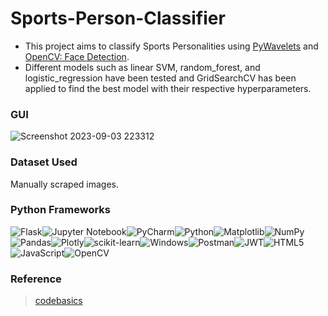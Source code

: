 # Sports-Person-Classifier
- This project aims to classify Sports Personalities using [PyWavelets](https://pywavelets.readthedocs.io/en/latest/index.html) and [OpenCV: Face Detection](https://opencv24-python-tutorials.readthedocs.io/en/latest/py_tutorials/py_objdetect/py_face_detection/py_face_detection.html).
- Different models such as linear SVM, random_forest, and logistic_regression have been tested and GridSearchCV has been applied to find the best model with their respective hyperparameters.
### GUI
![Screenshot 2023-09-03 223312](https://github.com/AbdulRahmaan03/Sports-Person-Classifier/assets/100038013/5c36cab9-0326-4be8-9349-daaf06637efd)

### Dataset Used
Manually scraped images.
### Python Frameworks
![Flask](https://img.shields.io/badge/flask-%23000.svg?style=for-the-badge&logo=flask&logoColor=white)![Jupyter Notebook](https://img.shields.io/badge/jupyter-%23FA0F00.svg?style=for-the-badge&logo=jupyter&logoColor=white)![PyCharm](https://img.shields.io/badge/pycharm-143?style=for-the-badge&logo=pycharm&logoColor=black&color=black&labelColor=green)![Python](https://img.shields.io/badge/python-3670A0?style=for-the-badge&logo=python&logoColor=ffdd54)![Matplotlib](https://img.shields.io/badge/Matplotlib-%23ffffff.svg?style=for-the-badge&logo=Matplotlib&logoColor=black)![NumPy](https://img.shields.io/badge/numpy-%23013243.svg?style=for-the-badge&logo=numpy&logoColor=white)![Pandas](https://img.shields.io/badge/pandas-%23150458.svg?style=for-the-badge&logo=pandas&logoColor=white)![Plotly](https://img.shields.io/badge/Plotly-%233F4F75.svg?style=for-the-badge&logo=plotly&logoColor=white)![scikit-learn](https://img.shields.io/badge/scikit--learn-%23F7931E.svg?style=for-the-badge&logo=scikit-learn&logoColor=white)![Windows](https://img.shields.io/badge/Windows-0078D6?style=for-the-badge&logo=windows&logoColor=white)![Postman](https://img.shields.io/badge/Postman-FF6C37?style=for-the-badge&logo=postman&logoColor=white)![JWT](https://img.shields.io/badge/JWT-black?style=for-the-badge&logo=JSON%20web%20tokens)![HTML5](https://img.shields.io/badge/html5-%23E34F26.svg?style=for-the-badge&logo=html5&logoColor=white)![JavaScript](https://img.shields.io/badge/javascript-%23323330.svg?style=for-the-badge&logo=javascript&logoColor=%23F7DF1E)![OpenCV](https://img.shields.io/badge/opencv-%23white.svg?style=for-the-badge&logo=opencv&logoColor=white)
### Reference
> [codebasics](https://www.youtube.com/watch?v=qWXXHjV3JHI&list=PLeo1K3hjS3ut2o1ay5Dqh-r1kq6ZU8W0M&index=9)
